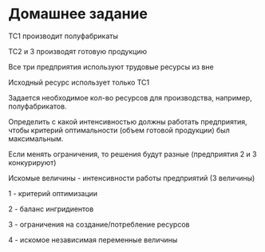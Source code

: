 # Домашнее задание
ТС1 производит полуфабрикаты

ТС2 и 3 производят готовую продукцию

Все три предприятия используют трудовые ресурсы из вне

Исходный ресурс использует только ТС1

Задается необходимое кол-во ресурсов для производства, например, полуфабрикатов.

Определить с какой интенсивностью должны работать предприятия, чтобы критерий оптимальности (объем готовой продукции) был максимальным.

Если менять ограничения, то решения будут разные (предприятия 2 и 3 конкурируют)

Искомые величины - интенсивности работы предприятий (3 величины)

1 - критерий оптимизации

2 - баланс ингридиентов

3 - ограничения на создание/потребление ресурсов

4 - искомое независимая переменные величины